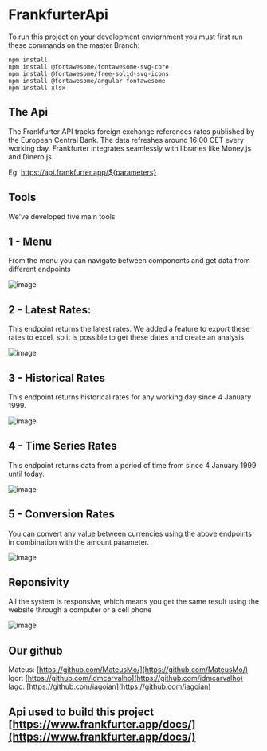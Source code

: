 # FrankfurterApi

To run this project on your development enviornment you must first run these commands on the master Branch:

`npm install` <br>
`npm install @fortawesome/fontawesome-svg-core` <br>
`npm install @fortawesome/free-solid-svg-icons` <br>
`npm install @fortawesome/angular-fontawesome` <br>
`npm install xlsx`

## The Api 

The Frankfurter API tracks foreign exchange references rates published by the European Central Bank. The data refreshes around 16:00 CET every working day. Frankfurter integrates seamlessly with libraries like Money.js and Dinero.js.

Eg: https://api.frankfurter.app/${parameters}

## Tools

We've developed five main tools

## 1 - Menu
From the menu you can navigate between components and get data from different endpoints

![image](https://user-images.githubusercontent.com/71354894/155049941-b5663f62-7608-4c03-9c56-a5ebafb34e21.png)

## 2 - Latest Rates:
This endpoint returns the latest rates. We added a feature to export these rates to excel, so it is possible to get these dates and create an analysis

![image](https://user-images.githubusercontent.com/71354894/155049398-4de0c2f4-3fcc-484d-8d2b-9ed699f97d5a.png)

## 3 - Historical Rates
This endpoint returns historical rates for any working day since 4 January 1999.

![image](https://user-images.githubusercontent.com/71354894/155049497-7d3fae21-3467-4171-aabb-2364f8a81752.png)

## 4 - Time Series Rates
This endpoint returns data from a period of time from since 4 January 1999 until today. 

![image](https://user-images.githubusercontent.com/71354894/155049638-40b3f25e-9886-440a-a91f-5e4c262edeec.png)

## 5 - Conversion Rates
You can convert any value between currencies using the above endpoints in combination with the amount parameter.

![image](https://user-images.githubusercontent.com/71354894/155049704-d64ce502-261a-4ac7-9d0f-957f3816da64.png)

## Reponsivity
All the system is responsive, which means you get the same result using the website through a computer or a cell phone

![image](https://user-images.githubusercontent.com/71354894/155132849-d8fd1949-944a-4f97-8e0e-7d981471155d.png)

## Our github
Mateus: [https://github.com/MateusMo/](https://github.com/MateusMo/) <br>
Igor: [https://github.com/idmcarvalho](https://github.com/idmcarvalho) <br>
Iago: [https://github.com/iagoian](https://github.com/iagoian) <br>

## Api used to build this project [https://www.frankfurter.app/docs/](https://www.frankfurter.app/docs/)


